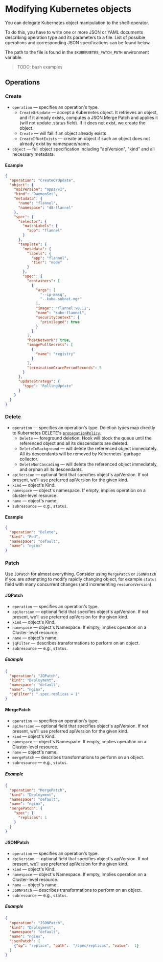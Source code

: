 # Modifying Kubernetes objects

You can delegate Kubernetes object manipulation to the shell-operator.

To do this, you have to write one or more JSON or YAML documents describing operation type and its parameters to a file.
List of possible operations and corresponding JSON specifications can be found below.

The path to the file is found in the `$KUBERNETES_PATCH_PATH` environment variable.

> TODO: bash examples

## Operations

### Create

* `operation` — specifies an operation's type.
    * `CreateOrUpdate` — accept a Kubernetes object.
      It retrieves an object, and if it already exists, computes a JSON Merge Patch and applies it (will not update .status field).
      If it does not exist, we create the object.
    * `Create` — will fail if an object already exists
    * `CreateIfNotExists` — create an object if such an object does not already
      exist by namespace/name.
* `object` — full object specification including "apiVersion", "kind" and all necessary metadata.

#### Example

```json
{
  "operation": "CreateOrUpdate",
  "object": {
    "apiVersion": "apps/v1",
    "kind": "DaemonSet",
    "metadata": {
      "name": "flannel",
      "namespace": "d8-flannel"
    },
    "spec": {
      "selector": {
        "matchLabels": {
          "app": "flannel"
        }
      },
      "template": {
        "metadata": {
          "labels": {
            "app": "flannel",
            "tier": "node"
          }
        },
        "spec": {
          "containers": [
            {
              "args": [
                "--ip-masq",
                "--kube-subnet-mgr"
              ],
              "image": "flannel:v0.11",
              "name": "kube-flannel",
              "securityContext": {
                "privileged": true
              }
            }
          ],
          "hostNetwork": true,
          "imagePullSecrets": [
            {
              "name": "registry"
            }
          ],
          "terminationGracePeriodSeconds": 5
        }
      },
      "updateStrategy": {
        "type": "RollingUpdate"
      }
    }
  }
}
```

### Delete

* `operation` — specifies an operation's type. Deletion types map directly to Kubernetes
  DELETE's [`propagationPolicy`](https://kubernetes.io/docs/concepts/workloads/controllers/garbage-collection/).
  * `Delete` — foreground deletion. Hook will block the queue until the referenced object and all its descendants are deleted.
  * `DeleteInBackground` — will delete the referenced object immediately. All its descendants will be removed by Kubernetes'
    garbage collector.
  * `DeleteNonCascading` — will delete the referenced object immediately, and orphan all its descendants.
* `apiVersion` — optional field that specifies object's apiVersion. If not present, we'll use preferred apiVersion
  for the given kind.
* `kind` — object's Kind.
* `namespace` — object's namespace. If empty, implies operation on a cluster-level resource.
* `name` — object's name.
* `subresource` — e.g., `status`.

#### Example

```json
{
  "operation": "Delete",
  "kind": "Pod",
  "namespace": "default",
  "name": "nginx"
}
```

### Patch

Use `JQPatch` for almost everything. Consider using `MergePatch` or `JSONPatch` if you are attempting to modify 
rapidly changing object, for example `status` field with many concurrent changes (and incrementing `resourceVersion`).

#### JQPatch

* `operation` — specifies an operation's type.
* `apiVersion` — optional field that specifies object's apiVersion. If not present, we'll use preferred apiVersion
  for the given kind.
* `kind` — object's Kind.
* `namespace` — object's Namespace. If empty, implies operation on a Cluster-level resource.
* `name` — object's name.
* `jqFilter` — describes transformations to perform on an object.
* `subresource` — e.g., `status`.

##### Example

```json
{
  "operation": "JQPatch",
  "kind": "Deployment",
  "namespace": "default",
  "name": "nginx",
  "jqFilter": ".spec.replicas = 1"
}
```

#### MergePatch

* `operation` — specifies an operation's type.
* `apiVersion` — optional field that specifies object's apiVersion. If not present, we'll use preferred apiVersion
  for the given kind.
* `kind` — object's Kind.
* `namespace` — object's Namespace. If empty, implies operation on a Cluster-level resource.
* `name` — object's name.
* `mergePatch` — describes transformations to perform on an object.
* `subresource` — e.g., `status`.

##### Example

```json
{
  "operation": "MergePatch",
  "kind": "Deployment",
  "namespace": "default",
  "name": "nginx",
  "mergePatch": {
    "spec": {
      "replicas": 1
    }
  }
}
```

#### JSONPatch

* `operation` — specifies an operation's type.
* `apiVersion` — optional field that specifies object's apiVersion. If not present, we'll use preferred apiVersion
  for the given kind.
* `kind` — object's Kind.
* `namespace` — object's Namespace. If empty, implies operation on a Cluster-level resource.
* `name` — object's name.
* `JSONPatch` — describes transformations to perform on an object.
* `subresource` — e.g., `status`.

##### Example

```json
{
  "operation": "JSONPatch",
  "kind": "Deployment",
  "namespace": "default",
  "name": "nginx",
  "jsonPatch": [
    {"op": "replace", "path":  "/spec/replicas", "value":  1}
  ]
}
```